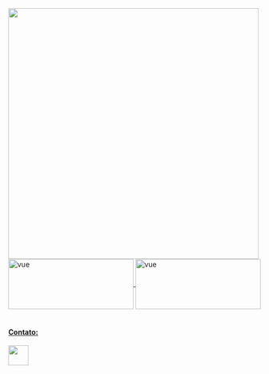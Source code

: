 <html>
<body>
  <div style="display: inline_block"">
    <a href="https://github.com/jamirnasci">
    <img width="500" src="https://github-readme-stats.vercel.app/api/top-langs/?username=jamirnasci&layout=compact&langs_count=7&theme=dark"/>
  </div>
  <div style="display: block">
    <img align="center" alt="vue" height="100" width="250" src="https://static1.makeuseofimages.com/wordpress/wp-content/uploads/2018/10/No-Python-Language.jpg">
    <img align="center" alt="vue" height="100" width="250" src="https://media.tenor.com/dq8yuzNDkWkAAAAC/linus-torvalds.gif">
  </div>
    <br>
  <div>
    <h4>Contato: </h4>
    <a href="http://api.whatsapp.com/send?phone=+5591983733745" target="_blank">
    <img width="40" height="40" src="https://cdn-icons-png.flaticon.com/512/1384/1384055.png" target="_blank"></a>
  </div>
</body>
</html>
